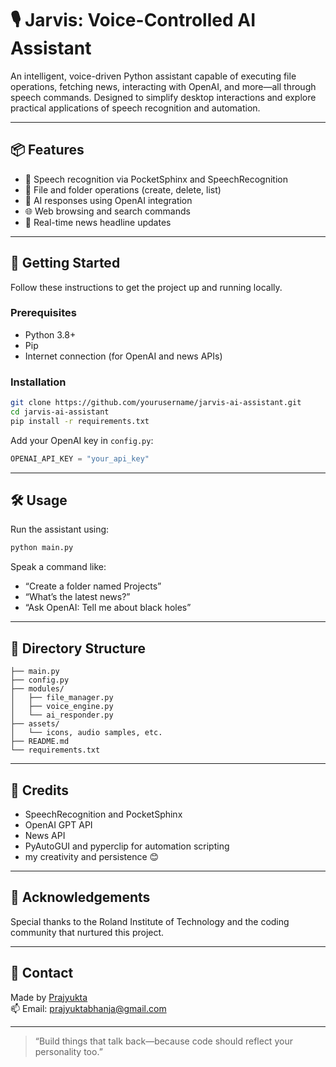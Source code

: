 # 🎙️ Jarvis: Voice-Controlled AI Assistant

An intelligent, voice-driven Python assistant capable of executing file operations, fetching news, interacting with OpenAI, and more—all through speech commands. Designed to simplify desktop interactions and explore practical applications of speech recognition and automation.

---

## 📦 Features

- 🎤 Speech recognition via PocketSphinx and SpeechRecognition
- 📁 File and folder operations (create, delete, list)
- 🧠 AI responses using OpenAI integration
- 🌐 Web browsing and search commands
- 📰 Real-time news headline updates

---

## 🚀 Getting Started

Follow these instructions to get the project up and running locally.

### Prerequisites

- Python 3.8+
- Pip
- Internet connection (for OpenAI and news APIs)

### Installation

```bash
git clone https://github.com/yourusername/jarvis-ai-assistant.git
cd jarvis-ai-assistant
pip install -r requirements.txt
```

Add your OpenAI key in `config.py`:
```python
OPENAI_API_KEY = "your_api_key"
```

---

## 🛠️ Usage

Run the assistant using:

```bash
python main.py
```

Speak a command like:
- “Create a folder named Projects”
- “What’s the latest news?”
- “Ask OpenAI: Tell me about black holes”

---

## 📁 Directory Structure

```plaintext
├── main.py
├── config.py
├── modules/
│   ├── file_manager.py
│   ├── voice_engine.py
│   └── ai_responder.py
├── assets/
│   └── icons, audio samples, etc.
├── README.md
└── requirements.txt
```

---

## 🙌 Credits

- SpeechRecognition and PocketSphinx
- OpenAI GPT API
- News API
- PyAutoGUI and pyperclip for automation scripting
- my creativity and persistence 😊

---

## 📣 Acknowledgements

Special thanks to the Roland Institute of Technology and the coding community that nurtured this project.

---

## 🔗 Contact

Made by [Prajyukta](https://github.com/Prajyukta)  
📫 Email: prajyuktabhanja@gmail.com

---

> “Build things that talk back—because code should reflect your personality too.”
